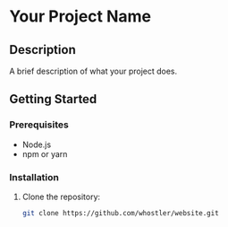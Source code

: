 # Your Project Name

## Description

A brief description of what your project does.

## Getting Started

### Prerequisites

- Node.js
- npm or yarn

### Installation

1. Clone the repository:
   ```bash
   git clone https://github.com/whostler/website.git